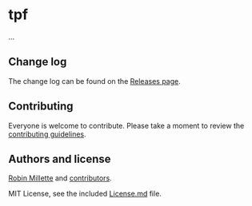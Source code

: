 # tpf

...

## Change log

The change log can be found on the [Releases page](https://github.com/millette/tpf/releases).

## Contributing

Everyone is welcome to contribute. Please take a moment to review the [contributing guidelines](Contributing.md).

## Authors and license

[Robin Millette](http://robin.millette.info/) and [contributors](https://github.com/millette/tpf/graphs/contributors).

MIT License, see the included [License.md](License.md) file.
